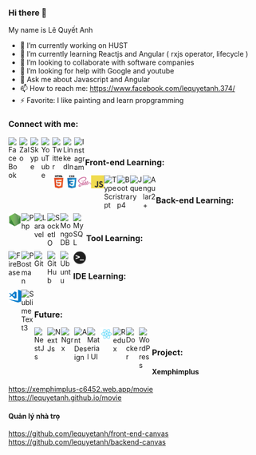 ### Hi there 👋

My name is Lê Quyết Anh

- 🔭 I’m currently working on HUST
- 🌱 I’m currently learning Reactjs and Angular ( rxjs operator, lifecycle )
- 👯 I’m looking to collaborate with software companies
- 🤔 I’m looking for help with Google and youtube
- 💬 Ask me about Javascript and Angular
- 📫 How to reach me: https://www.facebook.com/lequyetanh.374/
- ⚡ Favorite: I like painting and learn propgramming


### Connect with me:

<img align="left" alt="FaceBook" width="22px" src="https://www.facebook.com/images/fb_icon_325x325.png" />
<img align="left" alt="Zalo" width="22px" src="https://ttttglobal.com/img_data/images/zalo.png" />
<img align="left" alt="Skype" width="22px" src="https://i.pinimg.com/originals/69/33/1c/69331cd2d47fc0c31bac9c659f829ad9.png" />
<img align="left" alt="YouTube" width="22px" src="https://www.freeiconspng.com/thumbs/youtube-logo-png/hd-youtube-logo-png-transparent-background-20.png" />
<img align="left" alt="Twitter" width="22px" src="http://assets.stickpng.com/images/580b57fcd9996e24bc43c53e.png" />
<img align="left" alt="LinkedIn" width="22px" src="https://www.waengineering.com/wp-content/uploads/2019/04/linkedin-icon.png" />
<img align="left" alt="Instagram" width="22px" src="https://www.transparentpng.com/thumb/logo-instagram/YfpFOL-logo-instagram-free-transparent.png" />

<br />

### Front-end Learning:

<img align="left" alt="HTML5" width="26px" src="https://raw.githubusercontent.com/github/explore/80688e429a7d4ef2fca1e82350fe8e3517d3494d/topics/html/html.png" />
<img align="left" alt="CSS3" width="26px" src="https://raw.githubusercontent.com/github/explore/80688e429a7d4ef2fca1e82350fe8e3517d3494d/topics/css/css.png" />
<img align="left" alt="Sass" width="26px" src="https://raw.githubusercontent.com/github/explore/80688e429a7d4ef2fca1e82350fe8e3517d3494d/topics/sass/sass.png" />
<img align="left" alt="JavaScript" width="26px" src="https://raw.githubusercontent.com/github/explore/80688e429a7d4ef2fca1e82350fe8e3517d3494d/topics/javascript/javascript.png" />
<img align="left" alt="TypeScript" width="26px" src="https://upload.wikimedia.org/wikipedia/commons/4/4c/Typescript_logo_2020.svg">
<img align="left" alt="Bootstrap4" width="26px" src="https://getbootstrap.com/docs/4.1/assets/img/bootstrap-stack.png">
<img align="left" alt="Jquery" width="26px" src="https://avatars.githubusercontent.com/u/70142?s=200&v=4">
<img align="left" alt="Angular2+" width="26px" src="https://upload.wikimedia.org/wikipedia/commons/thumb/c/cf/Angular_full_color_logo.svg/1200px-Angular_full_color_logo.svg.png" />

<br/>

### Back-end Learning:
<img align="left" alt="Node.js" width="26px" src="https://raw.githubusercontent.com/github/explore/80688e429a7d4ef2fca1e82350fe8e3517d3494d/topics/nodejs/nodejs.png" />
<img align="left" alt="Php" width="26px" src="https://purecode.sa/wp-content/uploads/three-4.png" />
<img align="left" alt="Laravel" width="26px" src="https://upload.wikimedia.org/wikipedia/commons/thumb/9/9a/Laravel.svg/1200px-Laravel.svg.png" />
<img align="left" alt="SocketIO" width="26px" src="https://blog.daydevelops.com/storage/cover/2019/11/24/P7ruVkm1evJ0iTabU3zOW7RZcmlPwZZwzH0626JO.png" />
<img align="left" alt="MongoDB" width="26px" src="http://cdn.app.compendium.com/uploads/user/e7c690e8-6ff9-102a-ac6d-e4aebca50425/f4a5b21d-66fa-4885-92bf-c4e81c06d916/Image/e5eee315a17de0d7f56117077eb71fa9/mongo.png" />
<img align="left" alt="MySQL" width="26px" src="https://styles.redditmedia.com/t5_2qm6k/styles/communityIcon_dhjr6guc03x51.png?width=256&s=3e825b7205c7f497d4695028e358d26ee359f84b" />

<br />

### Tool Learning:
<img align="left" alt="FireBase" width="26px" src="https://www.gstatic.com/devrel-devsite/prod/vdb246b8cc5a5361484bf12c07f2d17c993026d30a19ea3c7ace6f0263f62c0dd/firebase/images/touchicon-180.png" />
<img align="left" alt="Postman" width="26px" src="https://www.nicepng.com/png/full/776-7760129_update-native-postman-on-ubuntu-postman-tool.png" />
<img align="left" alt="Git" width="26px" src="https://res.cloudinary.com/dominhhai/image/upload/code/git.png" />
<img align="left" alt="GitHub" width="26px" src="https://www.pngkey.com/png/full/178-1787508_github-icon-download-at-icons8-white-github-icon.png" />
<img align="left" alt="Ubuntu" width="26px" src="https://ubuntuhandbook.org/wp-content/uploads/2014/03/ubuntu-logo-32.png" />
<img align="left" alt="Terminal" width="26px" src="https://raw.githubusercontent.com/github/explore/80688e429a7d4ef2fca1e82350fe8e3517d3494d/topics/terminal/terminal.png" />
<br />


### IDE Learning:
<img align="left" alt="Visual Studio Code" width="26px" src="https://raw.githubusercontent.com/github/explore/80688e429a7d4ef2fca1e82350fe8e3517d3494d/topics/visual-studio-code/visual-studio-code.png" />
<img align="left" alt="Sublime Text3" width="26px" src="https://www.sublimetext.com/images/og.png" />

<br/>

### Future:
<img align="left" alt="NestJs" width="26px" src="https://d33wubrfki0l68.cloudfront.net/e937e774cbbe23635999615ad5d7732decad182a/26072/logo-small.ede75a6b.svg" />
<img align="left" alt="NextJs" width="28px" src="https://decodenatura.com/static/fb8aa1bb70c9925ce1ae22dc2711b343/nextjs-logo.png" />
<img align="left" alt="Ngrx" width="26px" src="https://ngrx.io/assets/images/badge.svg"> 
<img align="left" alt="Ant Design" width="26px" src="https://gw.alipayobjects.com/zos/rmsportal/KDpgvguMpGfqaHPjicRK.svg" />
<img align="left" alt="Material UI" width="26px" src="https://opencollective-production.s3.us-west-1.amazonaws.com/ada636e0-395b-11ea-8ab7-b3f0317bbc7c.png" />
<img align="left" alt="ReactJs" width="26px" src="https://raw.githubusercontent.com/github/explore/80688e429a7d4ef2fca1e82350fe8e3517d3494d/topics/react/react.png" />
<img align="left" alt="Redux" width="26px" src="https://everyday.codes/wp-content/uploads/2020/01/0-U2DmhXYumRyXH6X1.png" />
<img align="left" alt="Docker" width="26px" src="https://dcowsill.com/images/Moby-logo.png" />
<img align="left" alt="WordPress" width="26px" src="https://upload.wikimedia.org/wikipedia/commons/thumb/9/98/WordPress_blue_logo.svg/1200px-WordPress_blue_logo.svg.png" />

<br/>

### Project:
#### Xemphimplus
https://xemphimplus-c6452.web.app/movie
<br/>
https://lequyetanh.github.io/movie
#### Quản lý nhà trọ
https://github.com/lequyetanh/front-end-canvas
<br/>
https://github.com/lequyetanh/backend-canvas

